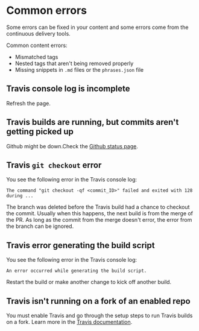 <!--
# Copyright 2022, 2024 IBM Inc. All rights reserved
# SPDX-License-Identifier: Apache2.0
# Last updated: 2024-03-06
-->


# Common errors
Some errors can be fixed in your content and some errors come from the continuous delivery tools.

Common content errors:
- Mismatched tags
- Nested tags that aren't being removed properly
- Missing snippets in `.md` files or the `phrases.json` file




## Travis console log is incomplete

Refresh the page.


## Travis builds are running, but commits aren't getting picked up

Github might be down.Check the [Github status page](https://www.githubstatus.com/).


## Travis `git checkout` error

You see the following error in the Travis console log: 
```
The command "git checkout -qf <commit_ID>" failed and exited with 128 during ...
```

The branch was deleted before the Travis build had a chance to checkout the commit. Usually when this happens, the next build is from the merge of the PR. As long as the commit from the merge doesn't error, the error from the branch can be ignored.


## Travis error generating the build script

You see the following error in the Travis console log: 
```
An error occurred while generating the build script.
```

Restart the build or make another change to kick off another build.


## Travis isn't running on a fork of an enabled repo
You must enable Travis and go through the setup steps to run Travis builds on a fork. Learn more in the [Travis documentation](https://travis-ci.community/t/pull-requests-from-forks-does-not-trigger-travis-ci/8393).

